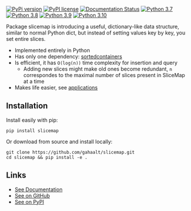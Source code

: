 [//]: # (To get badges go to https://shields.io/ and use https://pypi.org/pypi/slicemap/json as data url. Query fields using dot as the separator.)

[![PyPi version](https://img.shields.io/badge/dynamic/json?label=latest&query=info.version&url=https%3A%2F%2Fpypi.org%2Fpypi%2Fslicemap%2Fjson)](https://pypi.org/project/slicemap)
[![PyPI license](https://img.shields.io/badge/dynamic/json?label=license&query=info.license&url=https%3A%2F%2Fpypi.org%2Fpypi%2Fslicemap%2Fjson)](https://pypi.org/project/slicemap/)
[![Documentation Status](https://readthedocs.org/projects/slicemap/badge/?version=latest)](https://slicemap.readthedocs.io/en/latest/?badge=latest)
[![Python 3.7](https://github.com/gahaalt/slicemap/actions/workflows/python37.yaml/badge.svg)](https://github.com/gahaalt/slicemap/actions/workflows/python37.yaml)
[![Python 3.8](https://github.com/gahaalt/slicemap/actions/workflows/python38.yaml/badge.svg)](https://github.com/gahaalt/slicemap/actions/workflows/python38.yaml)
[![Python 3.9](https://github.com/gahaalt/slicemap/actions/workflows/python39.yaml/badge.svg)](https://github.com/gahaalt/slicemap/actions/workflows/python39.yaml)
[![Python 3.10](https://github.com/gahaalt/slicemap/actions/workflows/python310.yml/badge.svg)](https://github.com/gahaalt/slicemap/actions/workflows/python310.yml)

Package slicemap is introducing a useful, dictionary-like data structure,
similar to normal Python dict, but instead of setting values key by key, you set entire slices.

* Implemented entirely in Python
* Has only one dependency: [sortedcontainers](https://grantjenks.com/docs/sortedcontainers/)
* Is efficient, it has `O(log(n))` time complexity for insertion and query
    * Adding new slices might make old ones become redundant, `n` correspondes to the maximal number of slices present in SliceMap at a time
* Makes life easier, see [applications](https://gahaalt.github.io/slicemap/applications/)

## Installation

Install easily with pip:

```
pip install slicemap
```

Or download from source and install locally:

```
git clone https://github.com/gahaalt/slicemap.git
cd slicemap && pip install -e .
```

## Links

* [See Documentation](https://slicemap.readthedocs.io/)
* [See on GitHub](https://github.com/gahaalt/slicemap)
* [See on PyPI](https://pypi.org/project/slicemap/)

